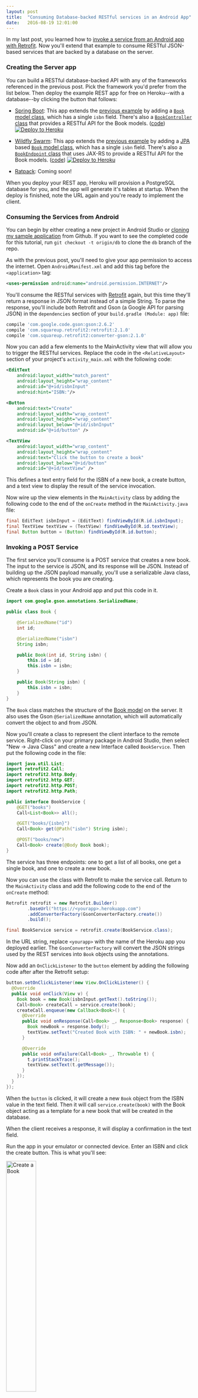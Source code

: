```yaml
---
layout: post
title:  "Consuming Database-backed RESTful services in an Android App"
date:   2016-08-19 12:01:00
---
```


In my last post, you learned how to [invoke a service from an Android app with Retrofit](http://jkutner.github.io/2016/08/18/android-backend-api-heroku-retrofit.html). Now you'll extend that example to consume RESTful JSON-based services that are backed by a database on the server.

### Creating the Server app

You can build a RESTful database-backed API with any of the frameworks referenced in the previous post. Pick the framework you'd prefer from the list below. Then deploy the example REST app for free on Heroku--with a database--by clicking the button that follows:

* [Spring Boot](http://projects.spring.io/spring-boot/): This app extends the [previous example](https://github.com/jkutner/spring-boot-android-service) by adding a [`Book` model class](https://github.com/jkutner/spring-boot-android-service/blob/db/src/main/java/com/example/Book.java), which has a single `isbn` field. There's also a [`BookController` class](https://github.com/jkutner/spring-boot-android-service/blob/db/src/main/java/com/example/BookController.java) that provides a RESTful API for the Book models. ([code](https://github.com/jkutner/spring-boot-android-service/tree/db)) [![Deploy to Heroku](https://camo.githubusercontent.com/c0824806f5221ebb7d25e559568582dd39dd1170/68747470733a2f2f7777772e6865726f6b7563646e2e636f6d2f6465706c6f792f627574746f6e2e706e67)](https://dashboard.heroku.com/new?&template=https%3A%2F%2Fgithub.com%2Fjkutner%2Fspring-boot-android-service%2Ftree%2Fdb)

* [Wildfly Swarm](http://wildfly-swarm.io): This app extends the [previous example](https://github.com/jkutner/wildfly-swarm-android-service) by adding a [JPA](https://wildfly-swarm.gitbooks.io/wildfly-swarm-users-guide/content/common/jpa.html) based [`Book` model class](https://github.com/jkutner/wildfly-swarm-android-service/blob/db/src/main/java/com/example/models/Book.java), which has a single `isbn` field. There's also a [`BookEndpoint` class](https://github.com/jkutner/wildfly-swarm-android-service/blob/db/src/main/java/com/example/rest/BookEndpoint.java) that uses JAX-RS to provide a RESTful API for the Book models. ([code](https://github.com/jkutner/wildfly-swarm-android-service/tree/db)) [![Deploy to Heroku](https://camo.githubusercontent.com/c0824806f5221ebb7d25e559568582dd39dd1170/68747470733a2f2f7777772e6865726f6b7563646e2e636f6d2f6465706c6f792f627574746f6e2e706e67)](https://dashboard.heroku.com/new?&template=https%3A%2F%2Fgithub.com%2Fjkutner%2Fwildfly-swarm-android-service%2Ftree%2Fdb)

* [Ratpack](https://ratpack.io): Coming soon!

When you deploy your REST app, Heroku will provision a PostgreSQL database for you, and the app will generate it's tables at startup. When the deploy is finished, note the URL again and you're ready to implement the client.

### Consuming the Services from Android

You can begin by either creating a new project in Android Studio or [cloning my sample application](https://github.com/jkutner/HerokuAndroidExample) from Github. If you want to see the completed code for this tutorial, run `git checkout -t origin/db` to clone the `db` branch of the repo.

As with the previous post, you'll need to give your app permission to access the internet. Open `AndroidManifest.xml` and add this tag before the `<application>` tag:

```xml
<uses-permission android:name="android.permission.INTERNET"/>
```

You'll consume the RESTful services with [Retrofit](https://square.github.io/retrofit/) again, but this time they'll return a response in JSON format instead of a simple String. To parse the response, you'll include both Retrofit and Gson (a Google API for parsing JSON) in  the `dependencies` section of your `build.gradle (Module: app)` file:

```ruby
compile 'com.google.code.gson:gson:2.6.2'
compile 'com.squareup.retrofit2:retrofit:2.1.0'
compile 'com.squareup.retrofit2:converter-gson:2.1.0'
```

Now you can add a few elements to the MainActivity view that will allow you to trigger the RESTful services. Replace the code in the `<RelativeLayout>` section of your project's `activity_main.xml` with the following code:

```xml
<EditText
    android:layout_width="match_parent"
    android:layout_height="wrap_content"
    android:id="@+id/isbnInput"
    android:hint="ISBN:"/>

<Button
    android:text="Create"
    android:layout_width="wrap_content"
    android:layout_height="wrap_content"
    android:layout_below="@+id/isbnInput"
    android:id="@+id/button" />

<TextView
    android:layout_width="wrap_content"
    android:layout_height="wrap_content"
    android:text="Click the button to create a book"
    android:layout_below="@+id/button"
    android:id="@+id/textView" />
```

This defines a text entry field for the ISBN of a new book, a create button, and a text view to display the result of the service invocation.

Now wire up the view elements in the `MainActivity` class by adding the following code to the end of the `onCreate` method in the `MainActivity.java` file:

```java
final EditText isbnInput = (EditText) findViewById(R.id.isbnInput);
final TextView textView = (TextView) findViewById(R.id.textView);
final Button button = (Button) findViewById(R.id.button);
```

### Invoking a POST Service

The first service you'll consume is a POST service that creates a new book.
The input to the service is JSON, and its response will be JSON. Instead of building up the JSON payload manually, you'll use a serializable Java class, which represents the book you are creating.

Create a `Book` class in your Android app and put this code in it.

```java
import com.google.gson.annotations.SerializedName;

public class Book {

    @SerializedName("id")
    int id;

    @SerializedName("isbn")
    String isbn;

    public Book(int id, String isbn) {
        this.id = id;
        this.isbn = isbn;
    }

    public Book(String isbn) {
        this.isbn = isbn;
    }
}
```

The `Book` class matches the structure of the [Book model](https://github.com/jkutner/spring-boot-android-service/blob/db/src/main/java/com/example/Book.java) on the server. It also uses the Gson `@SerializedName` annotation, which will automatically convert the object to and from JSON.

Now you'll create a class to represent the client interface to the remote service. Right-click on your primary package in Android Studio, then select "New -> Java Class" and create a new Interface called `BookService`. Then put the following code in the file:

```java
import java.util.List;
import retrofit2.Call;
import retrofit2.http.Body;
import retrofit2.http.GET;
import retrofit2.http.POST;
import retrofit2.http.Path;

public interface BookService {
    @GET("books")
    Call<List<Book>> all();

    @GET("books/{isbn}")
    Call<Book> get(@Path("isbn") String isbn);

    @POST("books/new")
    Call<Book> create(@Body Book book);
}
```

The service has three endpoints: one to get a list of all books, one get a single book, and one to create a new book.

Now you can use the class with Retrofit to make the service call. Return to the `MainActivity` class and add the following code to the end of the `onCreate` method:

```java
Retrofit retrofit = new Retrofit.Builder()
        .baseUrl("https://<yourapp>.herokuapp.com")
        .addConverterFactory(GsonConverterFactory.create())
        .build();

final BookService service = retrofit.create(BookService.class);
```

In the URL string, replace `<yourapp>` with the name of the Heroku app you deployed earlier. The `GsonConverterFactory` will convert the JSON strings used by the REST services into `Book` objects using the annotations.

Now add an `OnClickListener` to the `button` element by adding the following code after after the Retrofit setup:

```java
button.setOnClickListener(new View.OnClickListener() {
  @Override
  public void onClick(View v) {
    Book book = new Book(isbnInput.getText().toString());
    Call<Book> createCall = service.create(book);
    createCall.enqueue(new Callback<Book>() {
      @Override
      public void onResponse(Call<Book> _, Response<Book> response) {
        Book newBook = response.body();
        textView.setText("Created Book with ISBN: " + newBook.isbn);
      }

      @Override
      public void onFailure(Call<Book> _, Throwable t) {
        t.printStackTrace();
        textView.setText(t.getMessage());
      }
    });
  }
});
```

When the `button` is clicked, it will create a new `Book` object from the ISBN value in the text field. Then it will call `service.create(book)` with the Book object acting as a template for a new book that will be created in the database.

When the client receives a response, it will display a confirmation in the text field.

Run the app in your emulator or connected device. Enter an ISBN and click the create button. This is what you'll see:

<img src="/assets/images/heroku-android-demo-create-book.png" style="width: 40%; margin-left: 0; margin-right: 0" alt="Create a Book">

### Invoking a GET Service

Now you'll add another button to the Android app that will retrieve all the books on the server and display their ISBN values in the app. Open the `activity_main.xml` and add the following code after the `TextView`:

```xml
<Button
    android:text="View All"
    android:layout_width="wrap_content"
    android:layout_height="wrap_content"
    android:layout_marginTop="24dp"
    android:layout_below="@+id/textView"
    android:id="@+id/viewAllButton" />

<TextView
    android:layout_width="wrap_content"
    android:layout_height="wrap_content"
    android:text=""
    android:layout_below="@+id/viewAllButton"
    android:id="@+id/allBooks" />
```

The View All button will make the request to retrive all books, and the `allBooks` text view will display them.

Now wire up the new elements in `MainActivity` by adding this code to the end of the `onCreate` method:

```java
final Button viewAllButton = (Button) findViewById(R.id.viewAllButton);
final TextView allBooks = (TextView) findViewById(R.id.allBooks);
```

You won't need to change your `Book` or `BookService` classes. They're already prepared to handle the GET requests. You only need to wire up the `viewAllButton` to make the request. Add this code to the end of the `onCreate` method (after the code you just added):

```java
viewAllButton.setOnClickListener(new View.OnClickListener() {
  @Override
  public void onClick(View v) {
    Call<List<Book>> createCall = service.all();
    createCall.enqueue(new Callback<List<Book>>() {
      @Override
      public void onResponse(Call<List<Book>> _, Response<List<Book>> response) {
        allBooks.setText("ALL BOOKS by ISBN:\n");
        for (Book b : response.body()) {
            allBooks.append(b.isbn + "\n");
        }
      }

      @Override
      public void onFailure(Call<List<Book>> _, Throwable t) {
        t.printStackTrace();
        allBooks.setText(t.getMessage());
      }
    });
  }
});
```

In this callback, you're invoking `service.all()`, which will return a list of books from the server. Then you're displaying that list in the `allBooks` view.

Run the app in your emulator or connected device again. Create a few more books, and then click the "View All" button. This is what you'll see:

<img src="/assets/images/heroku-android-demo-all-books.png" style="width: 40%; margin-left: 0; margin-right: 0" alt="All Books">

### Next Steps

The next big step for this app is adding authentication and authorization to the Heroku service. We'll look at that in the next post.
